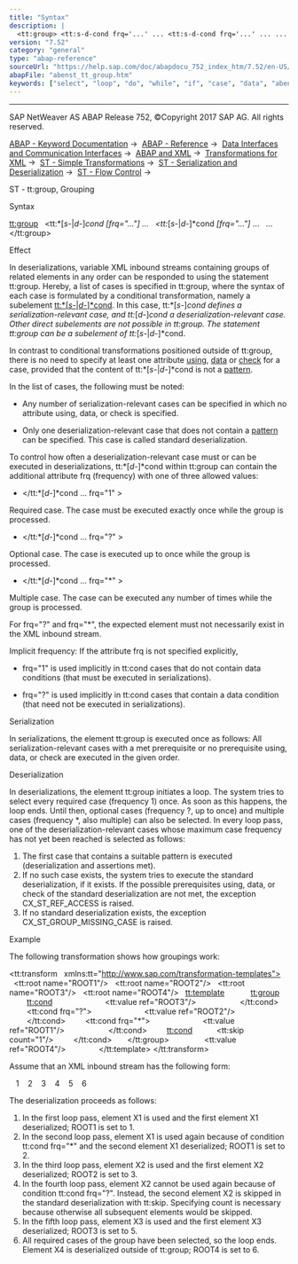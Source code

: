 ```yaml
---
title: "Syntax"
description: |
  <tt:group> <tt:s-d-cond frq='...' ... <tt:s-d-cond frq='...' ... ... </tt:group> Effect In deserializations, variable XML inbound streams containing groups of related elements in any order can be responded to using the statement tt:group. Hereby, a list of cases
version: "7.52"
category: "general"
type: "abap-reference"
sourceUrl: "https://help.sap.com/doc/abapdocu_752_index_htm/7.52/en-US/abenst_tt_group.htm"
abapFile: "abenst_tt_group.htm"
keywords: ["select", "loop", "do", "while", "if", "case", "data", "abenst", "group"]
---
```


* * *

SAP NetWeaver AS ABAP Release 752, ©Copyright 2017 SAP AG. All rights reserved.

[ABAP - Keyword Documentation](https://help.sap.com/doc/abapdocu_752_index_htm/7.52/en-US/abenabap.htm) →  [ABAP - Reference](https://help.sap.com/doc/abapdocu_752_index_htm/7.52/en-US/abenabap_reference.htm) →  [Data Interfaces and Communication Interfaces](https://help.sap.com/doc/abapdocu_752_index_htm/7.52/en-US/abenabap_data_communication.htm) →  [ABAP and XML](https://help.sap.com/doc/abapdocu_752_index_htm/7.52/en-US/abenabap_xml.htm) →  [Transformations for XML](https://help.sap.com/doc/abapdocu_752_index_htm/7.52/en-US/abenabap_xml_trafos.htm) →  [ST - Simple Transformations](https://help.sap.com/doc/abapdocu_752_index_htm/7.52/en-US/abenabap_st.htm) →  [ST - Serialization and Deserialization](https://help.sap.com/doc/abapdocu_752_index_htm/7.52/en-US/abenst_serial_deserial.htm) →  [ST - Flow Control](https://help.sap.com/doc/abapdocu_752_index_htm/7.52/en-US/abenst_flow_control.htm) → 

ST - tt:group, Grouping

Syntax

<tt:group>
  <tt:*\[*s-*|*d-*\]*cond *\[*frq="..."*\]* ...
  <tt:*\[*s-*|*d-*\]*cond *\[*frq="..."*\]* ...
  ...
</tt:group>

Effect

In deserializations, variable XML inbound streams containing groups of related elements in any order can be responded to using the statement tt:group. Hereby, a list of cases is specified in tt:group, where the syntax of each case is formulated by a conditional transformation, namely a subelement [tt:*\[*s-*|*d-*\]*cond](https://help.sap.com/doc/abapdocu_752_index_htm/7.52/en-US/abenst_tt_cond.htm). In this case, tt:*\[*s-*\]*cond defines a serialization-relevant case, and tt:*\[*d-*\]*cond a deserialization-relevant case. Other direct subelements are not possible in tt:group. The statement tt:group can be a subelement of tt:*\[*s-*|*d-*\]*cond.

In contrast to conditional transformations positioned outside of tt:group, there is no need to specify at least one attribute [using](https://help.sap.com/doc/abapdocu_752_index_htm/7.52/en-US/abenst_using.htm), [data](https://help.sap.com/doc/abapdocu_752_index_htm/7.52/en-US/abenst_data.htm) or [check](https://help.sap.com/doc/abapdocu_752_index_htm/7.52/en-US/abenst_check.htm) for a case, provided that the content of tt:*\[*s-*|*d-*\]*cond is not a [pattern](https://help.sap.com/doc/abapdocu_752_index_htm/7.52/en-US/abenst_pattern.htm).

In the list of cases, the following must be noted:

-   Any number of serialization-relevant cases can be specified in which no attribute using, data, or check is specified.

-   Only one deserialization-relevant case that does not contain a [pattern](https://help.sap.com/doc/abapdocu_752_index_htm/7.52/en-US/abenst_pattern.htm) can be specified. This case is called standard deserialization.

To control how often a deserialization-relevant case must or can be executed in deserializations, tt:*\[*d-*\]*cond within tt:group can contain the additional attribute frq (frequency) with one of three allowed values:

-   </tt:*\[*d-*\]*cond ... frq="1" >

Required case. The case must be executed exactly once while the group is processed.

-   </tt:*\[*d-*\]*cond ... frq="?" >

Optional case. The case is executed up to once while the group is processed.

-   </tt:*\[*d-*\]*cond ... frq="\*" >

Multiple case. The case can be executed any number of times while the group is processed.

For frq="?" and frq="\*", the expected element must not necessarily exist in the XML inbound stream.

Implicit frequency: If the attribute frq is not specified explicitly,

-   frq="1" is used implicitly in tt:cond cases that do not contain data conditions (that must be executed in serializations).

-   frq="?" is used implicitly in tt:cond cases that contain a data condition (that need not be executed in serializations).

Serialization

In serializations, the element tt:group is executed once as follows: All serialization-relevant cases with a met prerequisite or no prerequisite using, data, or check are executed in the given order.

Deserialization

In deserializations, the element tt:group initiates a loop. The system tries to select every required case (frequency 1) once. As soon as this happens, the loop ends. Until then, optional cases (frequency ?, up to once) and multiple cases (frequency \*, also multiple) can also be selected. In every loop pass, one of the deserialization-relevant cases whose maximum case frequency has not yet been reached is selected as follows:

1.  The first case that contains a suitable pattern is executed (deserialization and assertions met).
2.  If no such case exists, the system tries to execute the standard deserialization, if it exists. If the possible prerequisites using, data, or check of the standard deserialization are not met, the exception CX\_ST\_REF\_ACCESS is raised.
3.  If no standard deserialization exists, the exception CX\_ST\_GROUP\_MISSING\_CASE is raised.

Example

The following transformation shows how groupings work:

<tt:transform
  xmlns:tt="http://www.sap.com/transformation-templates">
  <tt:root name="ROOT1"/>
  <tt:root name="ROOT2"/>
  <tt:root name="ROOT3"/>
  <tt:root name="ROOT4"/>
  <tt:template>
    <X0>
      <tt:group>
        <tt:cond>
          <X3>
            <tt:value ref="ROOT3"/>
          </X3>
        </tt:cond>
        <tt:cond frq="?">
          <X2>
            <tt:value ref="ROOT2"/>
          </X2>
        </tt:cond>
        <tt:cond frq="\*">
          <X1>
            <tt:value ref="ROOT1"/>
          </X1>
        </tt:cond>
        <tt:cond>
          <tt:skip count="1"/>
        </tt:cond>
      </tt:group>
      <X4>
        <tt:value ref="ROOT4"/>
      </X4>
    </X0>
  </tt:template>
</tt:transform>

Assume that an XML inbound stream has the following form:

<X0>
   <X1>1</X1>
   <X1>2</X1>
   <X2>3</X2>
   <X2>4</X2>
   <X3>5</X3>
   <X4>6</X4>
</X0>

The deserialization proceeds as follows:

1.  In the first loop pass, element X1 is used and the first element X1 deserialized; ROOT1 is set to 1.
2.  In the second loop pass, element X1 is used again because of condition tt:cond frq="\*" and the second element X1 deserialized; ROOT1 is set to 2.
3.  In the third loop pass, element X2 is used and the first element X2 deserialized; ROOT2 is set to 3.
4.  In the fourth loop pass, element X2 cannot be used again because of condition tt:cond frq="?". Instead, the second element X2 is skipped in the standard deserialization with tt:skip. Specifying count is necessary because otherwise all subsequent elements would be skipped.
5.  In the fifth loop pass, element X3 is used and the first element X3 deserialized; ROOT3 is set to 5.
6.  All required cases of the group have been selected, so the loop ends. Element X4 is deserialized outside of tt:group; ROOT4 is set to 6.